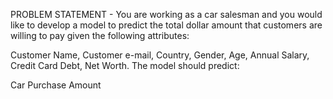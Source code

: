 PROBLEM STATEMENT - 
You are working as a car salesman and you would like to develop a model to predict the total dollar amount that customers are willing to pay given the following attributes:

Customer Name,
Customer e-mail,
Country,
Gender,
Age,
Annual Salary,
Credit Card Debt,
Net Worth.
The model should predict:

Car Purchase Amount
